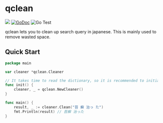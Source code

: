 # qclean

<img src="https://img.shields.io/badge/go-v1.17-blue.svg"/> [![GoDoc](https://godoc.org/github.com/po3rin/qclean?status.svg)](https://godoc.org/github.com/po3rin/qclean) ![Go Test](https://github.com/po3rin/qclean/workflows/Go%20Test/badge.svg) 

qclean lets you to clean up search query in japanese. This is mainly used to remove wasted space.

## Quick Start

```go
package main

var cleaner *qclean.Cleaner

// It takes time to read the dictionary, so it is recommended to initialize Cleaner in the init function.
func init() {
	cleaner, _ = qclean.NewCleaner()
}

func main() {
	result, _ := cleaner.Clean("苔 癬 治っ た")
	fmt.Println(result) // 苔癬 治った
}
```

